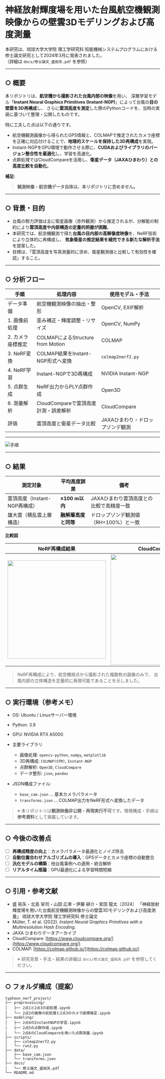 # 神経放射輝度場を用いた台風航空機観測映像からの壁雲3Dモデリングおよび高度測量

本研究は、琉球大学大学院 理工学研究科 知能機械システムプログラムにおける修士論文研究として2024年3月に発表されました。 <br>（詳細は `docs/修士論文_盛拓矢.pdf` を参照）

---

## ○ 概要

本リポジトリは、**航空機から撮影された台風内部の映像**を用い、
深層学習モデル「**Instant Neural Graphics Primitives (Instant-NGP)**」によって台風の**目の壁雲を3D再構成**し、
さらに**雲頂高度を測定**した際のPythonコードを、当時の実装に基づいて整理・公開したものです。

特に工夫した点は以下の通りです。

* 航空機観測画像から得られたGPS情報と、COLMAPで推定されたカメラ座標を正確に対応付けることで、**地理的スケールを保持した3D再構成**を実現。
* Instant-NGPをGPU環境で動作させる際に、**CUDAおよびライブラリのバージョン整合性を最適化**し、学習を高速化。
* 点群処理ではCloudCompareを活用し、**衛星データ（JAXAひまわり）との高度比較を自動化**。

**補足:**

> **観測映像・航空機データ自体は、本リポジトリに含めません。**

---

## ○ 背景・目的

* 台風の勢力評価は主に衛星画像（赤外観測）から推定されるが、分解能の制約により**雲頂高度や内部構造の定量的把握が困難**。
* 本研究では、航空機観測で得た**台風の目内部の高解像度映像**を、NeRF技術により立体的に再構成し、
  **気象衛星の推定結果を補完できる新たな解析手法**を提案した。
* 目標は、「雲頂高度を写真測量的に求め、衛星観測値と比較して有効性を確認」すること。

---

## ○ 分析フロー

| 手順         | 処理内容                           | 使用モデル・手法           |
| ---------- | ------------------------------ | ------------------ |
| データ準備      | 航空機観測映像の抽出・整形                  | OpenCV, EXIF解析     |
| 1. 画像前処理   | 歪み補正・輝度調整・リサイズ                 | OpenCV, NumPy      |
| 2. カメラ座標推定 | COLMAPによるStructure from Motion | COLMAP             |
| 3. NeRF変換  | COLMAP結果をInstant-NGP形式へ変換      | `colmap2nerf2.py`  |
| 4. NeRF学習  | Instant-NGPで3D再構成              | NVIDIA Instant-NGP |
| 5. 点群生成    | NeRF出力からPLY点群作成                | Open3D             |
| 6. 測量解析    | CloudCompareで雲頂高度計測・誤差解析       | CloudCompare       |
| 評価         | 雲頂高度と衛星データ比較                   | JAXAひまわり・ドロップゾンデ観測 |

---

![手順](images/Workflow_TyphoonNeRF.png)

---

## ○ 結果

| 測定対象                 | 平均高度誤差       | 備考                     |
| -------------------- | ------------ | ---------------------- |
| 雲頂高度（Instant-NGP再構成） | **±100 m以内** | JAXAひまわり雲頂高度との比較で高精度一致 |
| 雄大雲（積乱雲上層構造）         | **融解層高度と同等** | ドロップゾンデ観測値（RH=100%）と一致 |

**比較図**

| NeRF再構成結果                                              | CloudCompare測量結果                                            |
| ------------------------------------------------------ | ----------------------------------------------------------- |
| <img src="images/nerf_reconstruction.png" width="320"> | <img src="images/cloudcompare_measurement.png" width="360"> |

> NeRF再構成により、航空機視点から撮影された複数枚の画像のみで、
> 台風内部の立体構造を定量的に再現可能であることを示しました。

---

## ○ 実行環境（参考メモ）

* OS: Ubuntu / Linuxサーバー環境
* Python: 3.9
* GPU: NVIDIA RTX A5000
* 主要ライブラリ

  * 画像処理: `opencv-python`, `numpy`, `matplotlib`
  * 3D再構成: `COLMAP(SfM)`, `Instant-NGP`
  * 点群解析: `Open3D`, `CloudCompare`
  * データ整形: `json`, `pandas`
* JSON構成ファイル:

  * `base_cam.json` … 基本カメラパラメータ
  * `transforms.json` … COLMAP出力をNeRF形式へ変換したデータ

> ※ 本リポジトリは**観測映像非公開・再現実行不可**です。環境構成・手順は**参考資料**として掲載しています。

---

## ○ 今後の改善点

* [ ] **再構成精度の向上**：カメラパラメータ最適化とノイズ除去
* [ ] **自動位置合わせアルゴリズムの導入**：GPSデータとカメラ座標の自動整合
* [ ] **汎化モデルの構築**：他台風事例への適用・統合解析
* [ ] **リアルタイム推論**：GPU最適化による学習時間短縮

---

## ○ 引用・参考文献

* 盛 拓矢・北島 栄司・山田 広幸・伊藤 耕介・宮田 龍太（2024）
  「神経放射輝度場を用いた台風航空機観測映像からの壁雲3Dモデリングおよび高度測量」
  琉球大学大学院 理工学研究科 修士論文
* Müller, T. et al. (2022). *Instant Neural Graphics Primitives with a Multiresolution Hash Encoding.*
* JAXA ひまわりデータアーカイブ
* CloudCompare: [https://www.cloudcompare.org/](https://www.cloudcompare.org/)
* COLMAP: [https://colmap.github.io/](https://colmap.github.io/)

> ※ 研究背景・手法・結果の詳細は `docs/修士論文_盛拓矢.pdf` を参照してください。

---

## ○ フォルダ構成（提案）

```
typhoon_nerf_project/
├── preprocessing/
│   ├── 2点1と2点3の前処理.ipynb
│   └── 2点2の画像の前処理と2点3のカメラ座標推定.ipynb
├── modeling/
│   ├── 2点4のInstantNGPの学習.ipynb
│   ├── 2点5の点群作成.ipynb
│   └── 2点6のCloudCompareを用いた点群測量.ipynb
├── scripts/
│   ├── colmap2nerf2.py
│   └── run2.py
├── data/
│   ├── base_cam.json
│   └── transforms.json
├── docs/
│   └── 修士論文_盛拓矢.pdf
└── README.md
```

